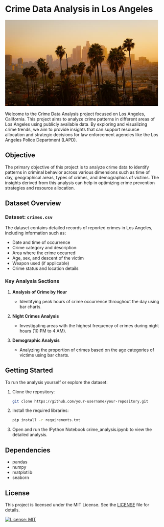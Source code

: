 # Crime Data Analysis in Los Angeles

![Los Angeles skyline](la_skyline.jpg)

Welcome to the Crime Data Analysis project focused on Los Angeles, California. This project aims to analyze crime patterns in different areas of Los Angeles using publicly available data. By exploring and visualizing crime trends, we aim to provide insights that can support resource allocation and strategic decisions for law enforcement agencies like the Los Angeles Police Department (LAPD).

## Objective

The primary objective of this project is to analyze crime data to identify patterns in criminal behavior across various dimensions such as time of day, geographical areas, types of crimes, and demographics of victims. The insights derived from this analysis can help in optimizing crime prevention strategies and resource allocation.

## Dataset Overview

### Dataset: `crimes.csv`

The dataset contains detailed records of reported crimes in Los Angeles, including information such as:

- Date and time of occurrence
- Crime category and description
- Area where the crime occurred
- Age, sex, and descent of the victim
- Weapon used (if applicable)
- Crime status and location details

### Key Analysis Sections

1. **Analysis of Crime by Hour**

   - Identifying peak hours of crime occurrence throughout the day using bar charts.
2. **Night Crimes Analysis**

   - Investigating areas with the highest frequency of crimes during night hours (10 PM to 4 AM).
3. **Demographic Analysis**

   - Analyzing the proportion of crimes based on the age categories of victims using bar charts.

## Getting Started

To run the analysis yourself or explore the dataset:

1. Clone the repository:

   ```bash
   git clone https://github.com/your-username/your-repository.git
   ```
2. Install the required libraries:

   ```bash
   pip install -r requirements.txt
   ```
3. Open and run the IPython Notebook crime_analysis.ipynb to view the detailed analysis.

## Dependencies

- pandas
- numpy
- matplotlib
- seaborn

## License

This project is licensed under the MIT License. See the [LICENSE](LICENSE) file for details.

[![License: MIT](https://img.shields.io/badge/License-MIT-yellow.svg)](https://opensource.org/licenses/MIT)
